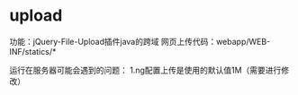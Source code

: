 # upload
功能：jQuery-File-Upload插件java的跨域
网页上传代码：webapp/WEB-INF/statics/*


运行在服务器可能会遇到的问题：
1.ng配置上传是使用的默认值1M（需要进行修改）
